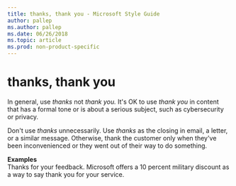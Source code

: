 ```yaml
---
title: thanks, thank you - Microsoft Style Guide
author: pallep
ms.author: pallep
ms.date: 06/26/2018
ms.topic: article
ms.prod: non-product-specific
---
```


# thanks, thank you

In general, use *thanks* not *thank you.* It's OK to use *thank you* in content that has a formal tone 
or is about a serious subject, such as cybersecurity or privacy.

Don't use *thanks* unnecessarily. Use *thanks* as the closing in email, a letter, or a similar message. 
Otherwise, thank the customer only when they've been inconvenienced or they went out of their way to do something.

**Examples**  
Thanks for your feedback.
Microsoft offers a 10 percent military discount as a way to say thank you for your service. 
